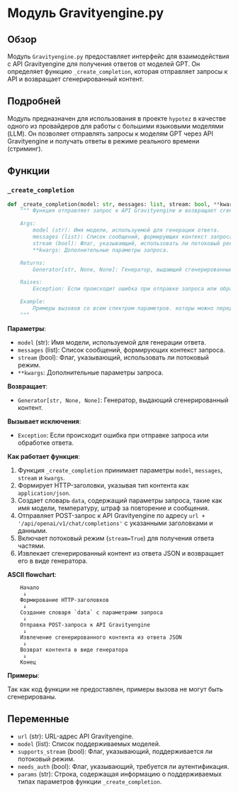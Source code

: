# Модуль Gravityengine.py

## Обзор

Модуль `Gravityengine.py` предоставляет интерфейс для взаимодействия с API Gravityengine для получения ответов от моделей GPT. Он определяет функцию `_create_completion`, которая отправляет запросы к API и возвращает сгенерированный контент.

## Подробней

Модуль предназначен для использования в проекте `hypotez` в качестве одного из провайдеров для работы с большими языковыми моделями (LLM). Он позволяет отправлять запросы к моделям GPT через API Gravityengine и получать ответы в режиме реального времени (стриминг).

## Функции

### `_create_completion`

```python
def _create_completion(model: str, messages: list, stream: bool, **kwargs):
    """ Функция отправляет запрос к API Gravityengine и возвращает сгенерированный контент.

    Args:
        model (str): Имя модели, используемой для генерации ответа.
        messages (list): Список сообщений, формирующих контекст запроса.
        stream (bool): Флаг, указывающий, использовать ли потоковый режим.
        **kwargs: Дополнительные параметры запроса.

    Returns:
        Generator[str, None, None]: Генератор, выдающий сгенерированный контент.

    Raises:
        Exception: Если происходит ошибка при отправке запроса или обработке ответа.

    Example:
        Примеры вызовов со всем спектром параметров. которы можно передать в функцию
    """
```

**Параметры**:

- `model` (str): Имя модели, используемой для генерации ответа.
- `messages` (list): Список сообщений, формирующих контекст запроса.
- `stream` (bool): Флаг, указывающий, использовать ли потоковый режим.
- `**kwargs`: Дополнительные параметры запроса.

**Возвращает**:

- `Generator[str, None, None]`: Генератор, выдающий сгенерированный контент.

**Вызывает исключения**:

- `Exception`: Если происходит ошибка при отправке запроса или обработке ответа.

**Как работает функция**:

1.  Функция `_create_completion` принимает параметры `model`, `messages`, `stream` и `kwargs`.
2.  Формирует HTTP-заголовки, указывая тип контента как `application/json`.
3.  Создает словарь `data`, содержащий параметры запроса, такие как имя модели, температуру, штраф за повторение и сообщения.
4.  Отправляет POST-запрос к API Gravityengine по адресу `url + '/api/openai/v1/chat/completions'` с указанными заголовками и данными.
5.  Включает потоковый режим (`stream=True`) для получения ответа частями.
6.  Извлекает сгенерированный контент из ответа JSON и возвращает его в виде генератора.

**ASCII flowchart**:

```
    Начало
     ↓
    Формирование HTTP-заголовков
     ↓
    Создание словаря `data` с параметрами запроса
     ↓
    Отправка POST-запроса к API Gravityengine
     ↓
    Извлечение сгенерированного контента из ответа JSON
     ↓
    Возврат контента в виде генератора
     ↓
    Конец
```

**Примеры**:

Так как код функции не предоставлен, примеры вызова не могут быть сгенерированы.

## Переменные

- `url` (str): URL-адрес API Gravityengine.
- `model` (list): Список поддерживаемых моделей.
- `supports_stream` (bool): Флаг, указывающий, поддерживается ли потоковый режим.
- `needs_auth` (bool): Флаг, указывающий, требуется ли аутентификация.
- `params` (str): Строка, содержащая информацию о поддерживаемых типах параметров функции `_create_completion`.